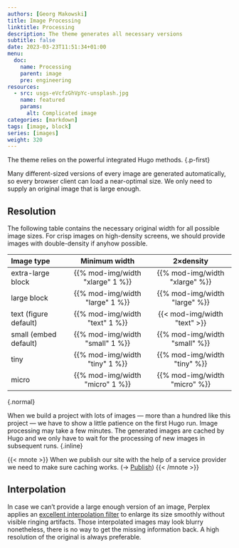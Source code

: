 ```yaml
---
authors: [Georg Makowski]
title: Image Processing
linktitle: Processing
description: The theme generates all necessary versions 
subtitle: false
date: 2023-03-23T11:51:34+01:00 
menu:
  doc:
    name: Processing
    parent: image
    pre: engineering
resources:
  - src: usgs-eVcfzGhVpYc-unsplash.jpg
    name: featured
    params:
      alt: Complicated image
categories: [markdown]
tags: [image, block]
series: [images]
weight: 320
---
```


The theme relies on the powerful integrated Hugo methods.
{.p-first}
<!--more-->

Many different-sized versions of every image are generated automatically, so every browser client can load a near-optimal size. We only need to supply an original image that is large enough.

## Resolution

The following table contains the necessary original width for all possible image sizes. For crisp images on high-density screens, we should provide images with double-density if anyhow possible.

| Image type                        |            Minimum width             |        2&times;density         |
| :-------------------------------- | :------------------------------: | :----------------------------: |
| extra-large block                 | {{% mod-img/width "xlarge" 1 %}} | {{% mod-img/width "xlarge" %}} |
| large block                       | {{% mod-img/width "large" 1 %}}  | {{% mod-img/width "large" %}}  |
| text (figure default)                   |  {{% mod-img/width "text" 1 %}}  |  {{< mod-img/width "text" >}}  |
| small (embed default) |      {{% mod-img/width "small" 1 %}}      |     {{% mod-img/width "small" %}}     |
| tiny                    |     {{% mod-img/width "tiny" 1 %}}     |     {{% mod-img/width "tiny" %}}     |
| micro                |     {{% mod-img/width "micro" 1 %}}     |     {{% mod-img/width "micro" %}}     |
{.normal}

When we build a project with lots of images — more than a hundred like this project — we have to show a little patience on the first Hugo run. Image processing may take a few minutes. The generated images are cached by Hugo and we only have to wait for the processing of new images in subsequent runs.
{.inline}

{{< mnote >}}
When we publish our site with the help of a service provider we need to make sure caching works. (&rightarrow; [Publish](/doc/intro/workflow/publish))
{{< /mnote >}}

## Interpolation

In case we can’t provide a large enough version of an image, Perplex applies an [excellent interpolation filter][filter] to enlarge its size smoothly without visible ringing artifacts. Those interpolated images may look blurry nonetheless, there is no way to get the missing information back. A high resolution of the original is always preferable.



[filter]: https://gohugo.io/content-management/image-processing/#resampling-filter
